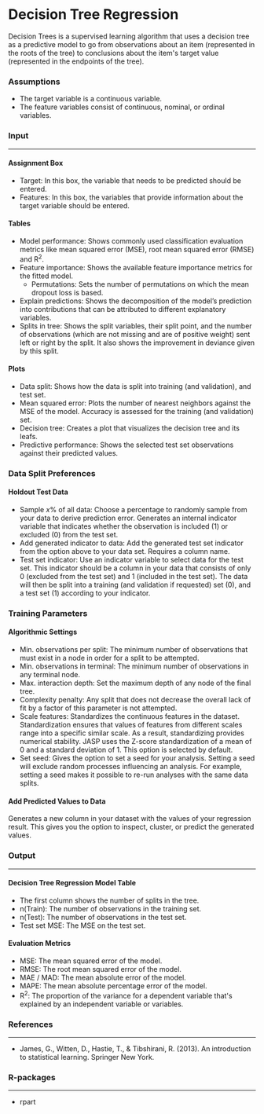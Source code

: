 Decision Tree Regression
===

Decision Trees is a supervised learning algorithm that uses a decision tree as a predictive model to go from observations about an item (represented in the roots of the tree) to conclusions about the item's target value (represented in the endpoints of the tree).

### Assumptions
- The target variable is a continuous variable.
- The feature variables consist of continuous, nominal, or ordinal variables.

### Input 
-------
#### Assignment Box 
- Target: In this box, the variable that needs to be predicted should be entered. 
- Features: In this box, the variables that provide information about the target variable should be entered. 

#### Tables  
- Model performance: Shows commonly used classification evaluation metrics like mean squared error (MSE), root mean squared error (RMSE) and R<sup>2</sup>.
- Feature importance: Shows the available feature importance metrics for the fitted model.
  - Permutations: Sets the number of permutations on which the mean dropout loss is based.
- Explain predictions: Shows the decomposition of the model’s prediction into contributions that can be attributed to different explanatory variables.
- Splits in tree: Shows the split variables, their split point, and the number of observations (which are not missing and are of positive weight) sent left or right by the split. It also shows the improvement in deviance given by this split.

#### Plots
- Data split: Shows how the data is split into training (and validation), and test set.
- Mean squared error: Plots the number of nearest neighbors against the MSE of the model. Accuracy is assessed for the training (and validation) set.
- Decision tree: Creates a plot that visualizes the decision tree and its leafs.
- Predictive performance: Shows the selected test set observations against their predicted values.

### Data Split Preferences
#### Holdout Test Data
- Sample *x*% of all data: Choose a percentage to randomly sample from your data to derive prediction error. Generates an internal indicator variable that indicates whether the observation is included (1) or excluded (0) from the test set.
- Add generated indicator to data: Add the generated test set indicator from the option above to your data set. Requires a column name.
- Test set indicator: Use an indicator variable to select data for the test set. This indicator should be a column in your data that consists of only 0 (excluded from the test set) and 1 (included in the test set). The data will then be split into a training (and validation if requested) set (0), and a test set (1) according to your indicator.

### Training Parameters 
#### Algorithmic Settings
- Min. observations per split: The minimum number of observations that must exist in a node in order for a split to be attempted.
- Min. observations in terminal: The minimum number of observations in any terminal node.
- Max. interaction depth: Set the maximum depth of any node of the final tree.
- Complexity penalty: Any split that does not decrease the overall lack of fit by a factor of this parameter is not attempted.
- Scale features: Standardizes the continuous features in the dataset. Standardization ensures that values of features from different scales range into a specific similar scale. As a result, standardizing provides numerical stability. JASP uses the Z-score standardization of a mean of 0 and a standard deviation of 1. This option is selected by default.
- Set seed: Gives the option to set a seed for your analysis. Setting a seed will exclude random processes influencing an analysis. For example, setting a seed makes it possible to re-run analyses with the same data splits.

#### Add Predicted Values to Data
Generates a new column in your dataset with the values of your regression result. This gives you the option to inspect, cluster, or predict the generated values.

### Output
-------

#### Decision Tree Regression Model Table
- The first column shows the number of splits in the tree.
- n(Train): The number of observations in the training set.
- n(Test): The number of observations in the test set.
- Test set MSE: The MSE on the test set.

#### Evaluation Metrics
- MSE: The mean squared error of the model.
- RMSE: The root mean squared error of the model.
- MAE / MAD: The mean absolute error of the model.
- MAPE: The mean absolute percentage error of the model.
- R<sup>2</sup>: The proportion of the variance for a dependent variable that's explained by an independent variable or variables.

### References
-------
- James, G., Witten, D., Hastie, T., & Tibshirani, R. (2013). An introduction to statistical learning. Springer New York.

### R-packages 
--- 
- rpart
